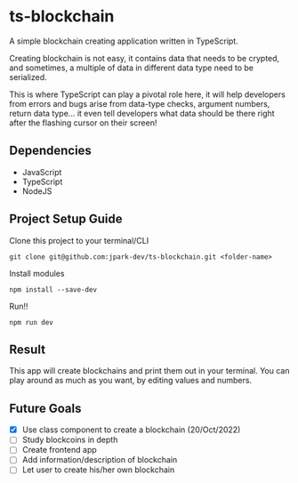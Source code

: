 # ts-blockchain

A simple blockchain creating application written in TypeScript.

Creating blockchain is not easy, it contains data that needs to be crypted, and sometimes, a multiple of data in different data type need to be serialized.

This is where TypeScript can play a pivotal role here, it will help developers from errors and bugs arise from data-type checks, argument numbers, return data type... it even tell developers what data should be there right after the flashing cursor on their screen!

## Dependencies

- JavaScript
- TypeScript
- NodeJS

## Project Setup Guide

Clone this project to your terminal/CLI

```
git clone git@github.com:jpark-dev/ts-blockchain.git <folder-name>
```

Install modules

```
npm install --save-dev
```

Run!!

```
npm run dev
```

## Result

This app will create blockchains and print them out in your terminal.
You can play around as much as you want, by editing values and numbers.

## Future Goals

- [x] Use class component to create a blockchain (20/Oct/2022)
- [ ] Study blockcoins in depth
- [ ] Create frontend app
- [ ] Add information/description of blockchain
- [ ] Let user to create his/her own blockchain
